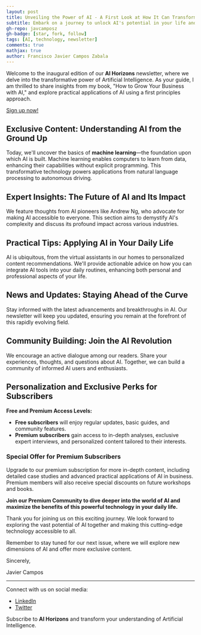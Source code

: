 ```yaml
---
layout: post
title: Unveiling the Power of AI - A First Look at How It Can Transform Your World
subtitle: Embark on a journey to unlock AI's potential in your life and business!
gh-repo: javcamposz
gh-badge: [star, fork, follow]
tags: [AI, technology, newsletter]
comments: true
mathjax: true
author: Francisco Javier Campos Zabala
---
```


<!-- MailerLite Universal -->
<script>
    (function(w,d,e,u,f,l,n){w[f]=w[f]||function(){(w[f].q=w[f].q||[])
    .push(arguments);},l=d.createElement(e),l.async=1,l.src=u,
    n=d.getElementsByTagName(e)[0],n.parentNode.insertBefore(l,n);})
    (window,document,'script','https://assets.mailerlite.com/js/universal.js','ml');
    ml('account', '934676');
</script>
<!-- End MailerLite Universal -->

Welcome to the inaugural edition of our **AI Horizons** newsletter, where we delve into the transformative power of Artificial Intelligence. As your guide, I am thrilled to share insights from my book, "How to Grow Your Business with AI," and explore practical applications of AI using a first principles approach.

<a class="ml-onclick-form" href="javascript:void(0)" onclick="ml('show', 'SSSyfc', true)">Sign up now!</a>

## Exclusive Content: Understanding AI from the Ground Up

Today, we'll uncover the basics of **machine learning**—the foundation upon which AI is built. Machine learning enables computers to learn from data, enhancing their capabilities without explicit programming. This transformative technology powers applications from natural language processing to autonomous driving.

## Expert Insights: The Future of AI and Its Impact

We feature thoughts from AI pioneers like Andrew Ng, who advocate for making AI accessible to everyone. This section aims to demystify AI's complexity and discuss its profound impact across various industries.

## Practical Tips: Applying AI in Your Daily Life

AI is ubiquitous, from the virtual assistants in our homes to personalized content recommendations. We'll provide actionable advice on how you can integrate AI tools into your daily routines, enhancing both personal and professional aspects of your life.

## News and Updates: Staying Ahead of the Curve

Stay informed with the latest advancements and breakthroughs in AI. Our newsletter will keep you updated, ensuring you remain at the forefront of this rapidly evolving field.

## Community Building: Join the AI Revolution

We encourage an active dialogue among our readers. Share your experiences, thoughts, and questions about AI. Together, we can build a community of informed AI users and enthusiasts.

## Personalization and Exclusive Perks for Subscribers

**Free and Premium Access Levels:**

- **Free subscribers** will enjoy regular updates, basic guides, and community features.
- **Premium subscribers** gain access to in-depth analyses, exclusive expert interviews, and personalized content tailored to their interests.

### Special Offer for Premium Subscribers

Upgrade to our premium subscription for more in-depth content, including detailed case studies and advanced practical applications of AI in business. Premium members will also receive special discounts on future workshops and books.

**Join our Premium Community to dive deeper into the world of AI and maximize the benefits of this powerful technology in your daily life.**

Thank you for joining us on this exciting journey. We look forward to exploring the vast potential of AI together and making this cutting-edge technology accessible to all.

Remember to stay tuned for our next issue, where we will explore new dimensions of AI and offer more exclusive content.

Sincerely,

Javier Campos

---

Connect with us on social media:

- [LinkedIn](https://www.linkedin.com/in/javcamposz)
- [Twitter](https://twitter.com/javcamposz)

Subscribe to **AI Horizons** and transform your understanding of Artificial Intelligence.
